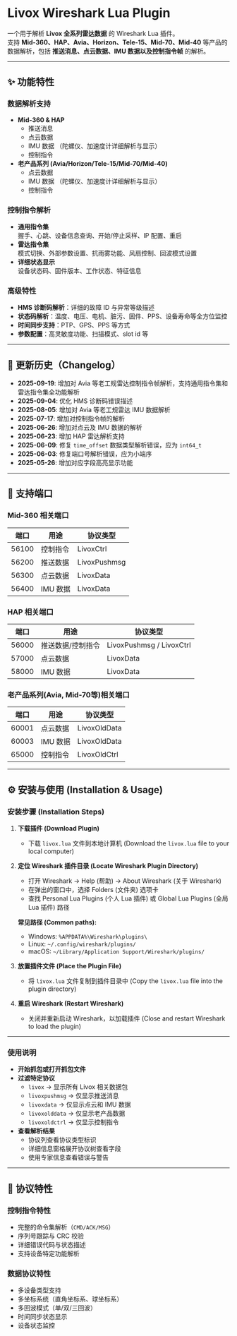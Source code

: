 # Livox Wireshark Lua Plugin

一个用于解析 **Livox 全系列雷达数据** 的 Wireshark Lua 插件。  
支持 **Mid-360、HAP、Avia、Horizon、Tele-15、Mid-70、Mid-40** 等产品的数据解析，包括 **推送消息、点云数据、IMU 数据以及控制指令帧** 的解析。

---

## ✨ 功能特性

### 数据解析支持
- **Mid-360 & HAP**  
  - 推送消息  
  - 点云数据  
  - IMU 数据 （陀螺仪、加速度计详细解析与显示） 
  - 控制指令  
- **老产品系列 (Avia/Horizon/Tele-15/Mid-70/Mid-40)**  
  - 点云数据  
  - IMU 数据 （陀螺仪、加速度计详细解析与显示） 
  - 控制指令    


### 控制指令解析
- **通用指令集**  
  握手、心跳、设备信息查询、开始/停止采样、IP 配置、重启  
- **雷达指令集**  
  模式切换、外部参数设置、抗雨雾功能、风扇控制、回波模式设置  
- **详细状态显示**  
  设备状态码、固件版本、工作状态、特征信息  

### 高级特性
- **HMS 诊断码解析**：详细的故障 ID 与异常等级描述  
- **状态码解析**：温度、电压、电机、脏污、固件、PPS、设备寿命等全方位监控  
- **时间同步支持**：PTP、GPS、PPS 等方式  
- **参数配置**：高灵敏度功能、扫描模式、slot id 等  

---

## 📝 更新历史（Changelog）

- **2025-09-19**: 增加对 Avia 等老工规雷达控制指令帧解析，支持通用指令集和雷达指令集全功能解析  
- **2025-09-04**: 优化 HMS 诊断码错误描述  
- **2025-08-05**: 增加对 Avia 等老工规雷达 IMU 数据解析  
- **2025-07-17**: 增加对控制指令帧的解析  
- **2025-06-26**: 增加对点云及 IMU 数据的解析  
- **2025-06-23**: 增加 HAP 雷达解析支持  
- **2025-06-09**: 修复 `time_offset` 数据类型解析错误，应为 `int64_t`  
- **2025-06-03**: 修复端口号解析错误，应为小端序  
- **2025-05-26**: 增加对应字段高亮显示功能    

---

## 📡 支持端口

### Mid-360 相关端口
| 端口  | 用途     | 协议类型   |
|-------|----------|------------|
| 56100 | 控制指令 | LivoxCtrl  |
| 56200 | 推送数据 | LivoxPushmsg |
| 56300 | 点云数据 | LivoxData  |
| 56400 | IMU 数据 | LivoxData  |

### HAP 相关端口
| 端口  | 用途              | 协议类型                  |
|-------|-------------------|---------------------------|
| 56000 | 推送数据/控制指令 | LivoxPushmsg / LivoxCtrl  |
| 57000 | 点云数据          | LivoxData                 |
| 58000 | IMU 数据          | LivoxData                 |

### 老产品系列(Avia, Mid-70等)相关端口
| 端口  | 用途     | 协议类型    |
|-------|----------|-------------|
| 60001 | 点云数据 | LivoxOldData |
| 60003 | IMU 数据 | LivoxOldData |
| 65000 | 控制指令 | LivoxOldCtrl    |

---

## ⚙️ 安装与使用 (Installation & Usage)

### 安装步骤 (Installation Steps)

1. **下载插件 (Download Plugin)**  
   - 下载 `livox.lua` 文件到本地计算机 (Download the `livox.lua` file to your local computer)  

2. **定位 Wireshark 插件目录 (Locate Wireshark Plugin Directory)**  
   - 打开 Wireshark → Help (帮助) → About Wireshark (关于 Wireshark)  
   - 在弹出的窗口中，选择 Folders (文件夹) 选项卡  
   - 查找 Personal Lua Plugins (个人 Lua 插件) 或 Global Lua Plugins (全局 Lua 插件) 路径  

   **常见路径 (Common paths):**  
   - Windows: `%APPDATA%\Wireshark\plugins\`  
   - Linux: `~/.config/wireshark/plugins/`  
   - macOS: `~/Library/Application Support/Wireshark/plugins/`  

3. **放置插件文件 (Place the Plugin File)**  
   - 将 `livox.lua` 文件复制到插件目录中 (Copy the `livox.lua` file into the plugin directory)  

4. **重启 Wireshark (Restart Wireshark)**  
   - 关闭并重新启动 Wireshark，以加载插件 (Close and restart Wireshark to load the plugin)  


---

### 使用说明
- **开始抓包或打开抓包文件**  
- **过滤特定协议**  
  - `livox` → 显示所有 Livox 相关数据包  
  - `livoxpushmsg` → 仅显示推送消息  
  - `livoxdata` → 仅显示点云和 IMU 数据  
  - `livoxolddata` → 仅显示老产品数据  
  - `livoxoldctrl` → 仅显示控制指令  
- **查看解析结果**  
  - 协议列查看协议类型标识  
  - 详细信息窗格展开协议树查看字段  
  - 使用专家信息查看错误与警告  

---

## 📖 协议特性

### 控制指令特性
- 完整的命令集解析（`CMD/ACK/MSG`）  
- 序列号跟踪与 CRC 校验  
- 详细错误代码与状态描述  
- 支持设备特定功能解析  

### 数据协议特性
- 多设备类型支持  
- 多坐标系统（直角坐标系、球坐标系）  
- 多回波模式（单/双/三回波）  
- 时间同步状态显示  
- 设备状态监控  

